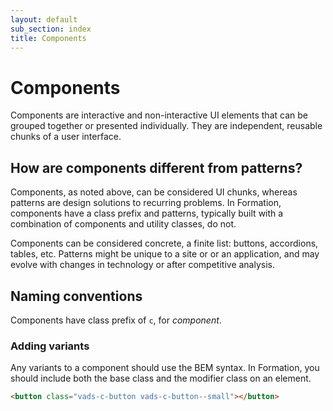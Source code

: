 ```yaml
---
layout: default
sub_section: index
title: Components
---
```


# Components

Components are interactive and non-interactive UI elements that can be grouped together or presented individually. They are independent, reusable chunks of a user interface.

## How are components different from patterns?

Components, as noted above, can be considered UI chunks, whereas patterns are design solutions to recurring problems. In Formation, components have a class prefix and patterns, typically built with a combination of components and utility classes, do not.

Components can be considered concrete, a finite list: buttons, accordions, tables, etc. Patterns might be unique to a site or or an application, and may evolve with changes in technology or after competitive analysis.

## Naming conventions

Components have class prefix of `c`, for *component*.

### Adding variants

Any variants to a component should use the BEM syntax. In Formation, you should include both the base class and the modifier class on an element.

```html
<button class="vads-c-button vads-c-button--small"></button>
```